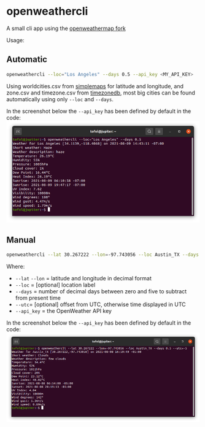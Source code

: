 # openweathercli
A small cli app using the [openweathermap fork](https://github.com/Dr-Kristau/openweathermap)

Usage:

Automatic
---------
```bash
openweathercli --loc="Los Angeles" --days 0.5 --api_key <MY_API_KEY>
```

Using worldcities.csv from [simplemaps](https://simplemaps.com/data/world-cities) for latitude and longitude, and zone.csv and timezone.csv from [timezonedb](https://timezonedb.com/download), most big cities can be found automatically using only `--loc` and `--days`.

In the screenshot below the `--api_key` has been defined by default in the code:
![alt text](docs/Los_Angeles.png)

Manual
------
```bash
openweathercli --lat 30.267222 --lon=-97.743056 --loc Austin_TX --days 0.5 --utc=-5 --api_key <MY_API_KEY>
```

Where:
- `--lat` `--lon` = latitude and longitude in decimal format
- `--loc` = [optional] location label 
- `--days` = number of decimal days between zero and five to subtract from present time
- `--utc`= [optional] offset from UTC, otherwise time displayed in UTC
- `--api_key` = the OpenWeather API key

In the screenshot below the `--api_key` has been defined by default in the code:
![alt text](docs/Austin_TX.png)
